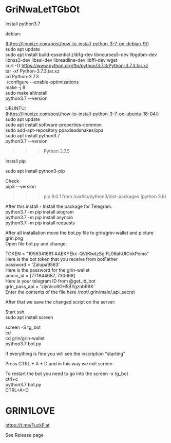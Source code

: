 # GriNwaLetTGbOt  
  


Install python3.7  
  
debian:  
  
(https://linuxize.com/post/how-to-install-python-3-7-on-debian-9/)  
sudo apt update  
sudo apt install build-essential zlib1g-dev libncurses5-dev libgdbm-dev libnss3-dev libssl-dev libreadline-dev libffi-dev wget  
curl -O https://www.python.org/ftp/python/3.7.3/Python-3.7.3.tar.xz  
tar -xf Python-3.7.3.tar.xz  
cd Python-3.7.3  
./configure --enable-optimizations  
make -j 8  
sudo make altinstall  
python3.7 --version  
  
UBUNTU:  
(https://linuxize.com/post/how-to-install-python-3-7-on-ubuntu-18-04/)  
sudo apt update  
sudo apt install software-properties-common  
sudo add-apt-repository ppa:deadsnakes/ppa  
sudo apt install python3.7  
python3.7 --version  
>>> Python 3.7.5  
  
Install  pip  
  
sudo apt install python3-pip  
  
Check    
pip3 --version  
>>> pip 9.0.1 from /usr/lib/python3/dist-packages (python 3.6)  
    
After this install - Install the package for Telegram.  
python3.7 -m pip install aiogram  
python3.7 -m pip install asyncio  
python3.7 -m pip install requests  
  
  
After all installation move the bot.py file to grin/grin-wallet and picture grin.png   
Open file bot.py  and change:  
  
TOKEN = "1056341881:AAEKYEkс-QVtKIмtzSgIFL06ahUIOnkPemo"     
  Here is the bot token that you receive from botFather  
password = 'Zalupa9563'                                      
  Here is the password for the grin-wallet  
admin_id = [771844687, 730668]                               
  Here is your telegram ID from @get_id_bot  
grin_pass_api = 'zijvVcc6GH5BYgznbR6K'                       
  Enter the contents of the file here /root/.grin/main/.api_secret  
  
  
After that we save the changed script on the server:   
  
  
Start ssh.  
sudo apt install screen  
  
screen -S tg_bot  
cd  
cd grin/grin-wallet  
python3.7 bot.py  
  
  
If everything is fine you will see the inscription "starting"  
  
Press CTRL + A + D and in this way we exit screen  
  
To restart the bot you need to go into the screen -x tg_bot  
ctrl+c  
python3.7 bot.py   
CTRL+A+D  

# GRIN1LOVE   
  
https://t.me/FuckFiat

See Release page
